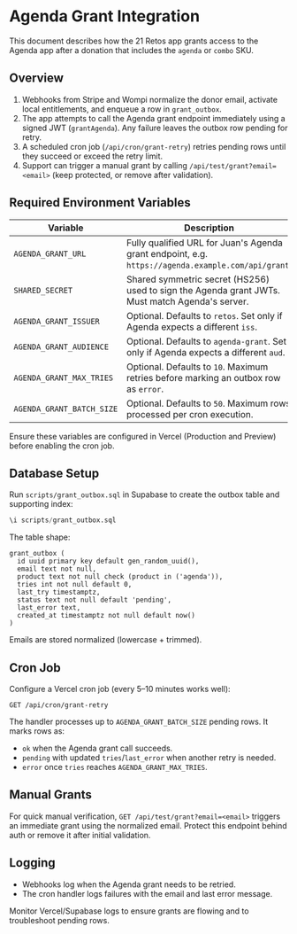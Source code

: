 # Agenda Grant Integration

This document describes how the 21 Retos app grants access to the Agenda app after a donation that includes the `agenda` or `combo` SKU.

## Overview

1. Webhooks from Stripe and Wompi normalize the donor email, activate local entitlements, and enqueue a row in `grant_outbox`.
2. The app attempts to call the Agenda grant endpoint immediately using a signed JWT (`grantAgenda`). Any failure leaves the outbox row pending for retry.
3. A scheduled cron job (`/api/cron/grant-retry`) retries pending rows until they succeed or exceed the retry limit.
4. Support can trigger a manual grant by calling `/api/test/grant?email=<email>` (keep protected, or remove after validation).

## Required Environment Variables

| Variable | Description |
| --- | --- |
| `AGENDA_GRANT_URL` | Fully qualified URL for Juan's Agenda grant endpoint, e.g. `https://agenda.example.com/api/grant`. |
| `SHARED_SECRET` | Shared symmetric secret (HS256) used to sign the Agenda grant JWTs. Must match Agenda's server. |
| `AGENDA_GRANT_ISSUER` | Optional. Defaults to `retos`. Set only if Agenda expects a different `iss`. |
| `AGENDA_GRANT_AUDIENCE` | Optional. Defaults to `agenda-grant`. Set only if Agenda expects a different `aud`. |
| `AGENDA_GRANT_MAX_TRIES` | Optional. Defaults to `10`. Maximum retries before marking an outbox row as `error`. |
| `AGENDA_GRANT_BATCH_SIZE` | Optional. Defaults to `50`. Maximum rows processed per cron execution. |

Ensure these variables are configured in Vercel (Production and Preview) before enabling the cron job.

## Database Setup

Run `scripts/grant_outbox.sql` in Supabase to create the outbox table and supporting index:

```sql
\i scripts/grant_outbox.sql
```

The table shape:

```text
grant_outbox (
  id uuid primary key default gen_random_uuid(),
  email text not null,
  product text not null check (product in ('agenda')),
  tries int not null default 0,
  last_try timestamptz,
  status text not null default 'pending',
  last_error text,
  created_at timestamptz not null default now()
)
```

Emails are stored normalized (lowercase + trimmed).

## Cron Job

Configure a Vercel cron job (every 5–10 minutes works well):

```
GET /api/cron/grant-retry
```

The handler processes up to `AGENDA_GRANT_BATCH_SIZE` pending rows. It marks rows as:

- `ok` when the Agenda grant call succeeds.
- `pending` with updated `tries`/`last_error` when another retry is needed.
- `error` once `tries` reaches `AGENDA_GRANT_MAX_TRIES`.

## Manual Grants

For quick manual verification, `GET /api/test/grant?email=<email>` triggers an immediate grant using the normalized email. Protect this endpoint behind auth or remove it after initial validation.

## Logging

- Webhooks log when the Agenda grant needs to be retried.
- The cron handler logs failures with the email and last error message.

Monitor Vercel/Supabase logs to ensure grants are flowing and to troubleshoot pending rows.

